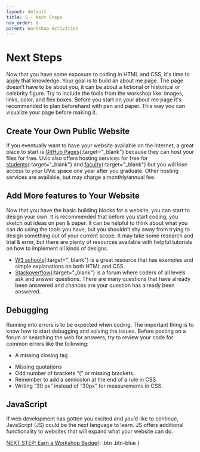 ```yaml
---
layout: default
title: 5 - Next Steps
nav_order: 6
parent: Workshop Activities
---
```


# Next Steps

Now that you have some exposure to coding in HTML and CSS, it's time to apply that knowledge. Your goal is to build an about me page. The page doesn’t have to be about you, it can be about a fictional or historical or celebrity figure. Try to include the tools from the workshop like: images, links, color, and flex boxes. Before you start on your about me page it's recommended to plan beforehand with pen and paper. This way you can visualize your page before making it.

## Create Your Own Public Website

If you eventually want to have your website available on the internet, a great place to start is [GitHub Pages](https://pages.github.com/){:target="_blank"} because they can host your files for free. Uvic also offers hosting services for free for [students](https://www.uvic.ca/systems/services/web/webhosting-students/index.php){:target="_blank"} and [faculty](https://www.uvic.ca/systems/support/web/webhosting-fac-staff/index.php){:target="_blank"} but you will lose access to your UVic space one year after you graduate. Other hosting services are available, but may charge a monthly/annual fee.

## Add More features to Your Website

Now that you have the basic building blocks for a website, you can start to design your own. It is recommended that before you start coding, you sketch out ideas on pen & paper. It can be helpful to think about what you can do using the tools you have, but you shouldn’t shy away from trying to design something out of your current scope. It may take some research and trial & error, but there are plenty of resources available with helpful tutorials on how to implement all kinds of designs.
-   [W3 schools](https://www.w3schools.com/){:target="_blank"} is a great resource that has examples and simple explanations on both HTML and CSS.
-   [Stackoverflow](https://stackoverflow.com/tags){:target="_blank"} is a forum where coders of all levels ask and answer questions. There are many questions that have already been answered and chances are your question has already been answered.

## Debugging

Running into errors is to be expected when coding. The important thing is to know how to start debugging and solving the issues. Before posting on a forum or searching the web for answers, try to review your code for common errors like the following:
-   A missing closing tag </p>
-   Missing quotations
-   Odd number of brackets “(” or missing brackets.
-   Remember to add a semicolon at the end of a rule in CSS.
-   Writing “30 px” instead of “30px” for measurements in CSS.

## JavaScript

If web development has gotten you excited and you’d like to continue, JavaScript (JS) could be the next language to learn. JS offers additional functionality to websites that will expand what your website can do.

[NEXT STEP: Earn a Workshop Badge](informal-credentials.html){: .btn .btn-blue }
